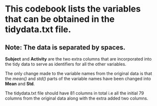 # This codebook lists the variables that can be obtained in the tidydata.txt file.
## Note: The data is separated by spaces.

**Subject** and **Activity** are the two extra columns that are incorporated into the tidy data to serve as identifiers for all the other variables.  

The only change made to the variable names from the original data is that the *mean()* and *std()* parts of the variable names have been changed into **Mean** and **Std**.  

The tidydata.txt file should have 81 columns in total i.e all the initial 79 columns from the original data along with the extra added two columns.  